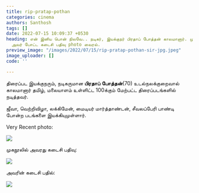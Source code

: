 ```yaml
---
title: rip-pratap-pothan
categories: cinema
authors: Santhosh
tags: []
date: 2022-07-15 10:09:37 +0530
heading: என் இனிய பொன் நிலவே.. நடிகர், இயக்குநர் பிரதாப் போத்தன் காலமானார். முகநூலில்
  அவர் போட்ட கடைசி பதிவு photo வைரல்.
preview_image: "/images/2022/07/15/rip-pratap-pothan-sir-jpg.jpeg"
image_uploader: []
code: ''

---
```

திரைப்பட இயக்குநரும், நடிகருமான **பிரதாப்** **போத்தன்**(70) உடல்நலக்குறைவால் காலமானார் தமிழ், மலையாளம் உள்ளிட்ட 100க்கும் மேற்பட்ட திரைப்படங்களில் நடித்தவர்.

ஜீவா, வெற்றிவிழா, லக்கிமேன், மைடியர் மார்த்தாண்டன், சீவலப்பேரி பாண்டி போன்ற படங்களை இயக்கியுமுள்ளார்.

Very Recent photo:

![](/images/2022/07/15/pratap-pthan-rip-jpg.jpeg)

முகநூலில் அவரது கடைசி பதிவு:

![](/images/2022/07/15/pratap-pthan-rip-1-jpg.jpeg)

அவரின் கடைசி பதில்:

![](/images/2022/07/15/pratap-pthan-rip-2-jpg.jpeg)
